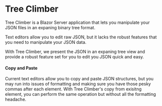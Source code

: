 # Tree Climber

Tree Climber is a Blazor Server application that lets you manipulate your JSON files in an expaning binary tree format.

Text editors allow you to edit raw JSON, but it lacks the robust features that you need to manipulate your JSON data.

With Tree Climber, we present the JSON in an expaning tree view and provide a robust feature set for you to edit you JSON quick and easy.



#### Copy and Paste

Current text editors allow you to copy and paste JSON structures, but you may run into issues of formatting and making sure you have those pesky commas after each element. With Tree Climber's copy from exisitng element, you can perform the same operation but without all the formatting headache.


